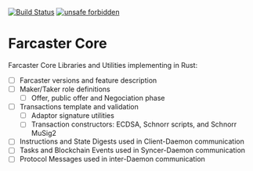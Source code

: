 [![Build Status](https://img.shields.io/github/workflow/status/farcaster-project/farcaster-core/CI/main)](https://github.com/farcaster-project/farcaster-core/actions/workflows/ci.yml)
[![unsafe forbidden](https://img.shields.io/badge/unsafe-forbidden-success.svg)](https://github.com/rust-secure-code/safety-dance)

# Farcaster Core
Farcaster Core Libraries and Utilities implementing in Rust:

 - [ ] Farcaster versions and feature description
 - [ ] Maker/Taker role definitions
   - [ ] Offer, public offer and Negociation phase
 - [ ] Transactions template and validation
   - [ ] Adaptor signature utilities
   - [ ] Transaction constructors: ECDSA, Schnorr scripts, and Schnorr MuSig2
 - [ ] Instructions and State Digests used in Client-Daemon communication
 - [ ] Tasks and Blockchain Events used in Syncer-Daemon communication
 - [ ] Protocol Messages used in inter-Daemon communication
